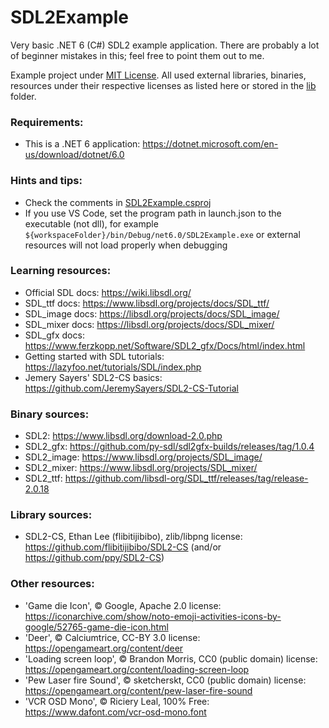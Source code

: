 # SDL2Example
Very basic .NET 6 (C#) SDL2 example application.
There are probably a lot of beginner mistakes in this; feel free to point them out to me.

Example project under [MIT License](LICENSE.md). All used external libraries, binaries, resources under their respective licenses as listed here or stored in the [lib](lib) folder.

### Requirements:
* This is a .NET 6 application: https://dotnet.microsoft.com/en-us/download/dotnet/6.0

### Hints and tips:
* Check the comments in [SDL2Example.csproj](SDL2Example.csproj)
* If you use VS Code, set the program path in launch.json to the executable (not dll), for example `${workspaceFolder}/bin/Debug/net6.0/SDL2Example.exe` or external resources will not load properly when debugging

### Learning resources:
* Official SDL docs: https://wiki.libsdl.org/
* SDL_ttf docs: https://www.libsdl.org/projects/docs/SDL_ttf/
* SDL_image docs: https://libsdl.org/projects/docs/SDL_image/
* SDL_mixer docs: https://libsdl.org/projects/docs/SDL_mixer/
* SDL_gfx docs: https://www.ferzkopp.net/Software/SDL2_gfx/Docs/html/index.html
* Getting started with SDL tutorials: https://lazyfoo.net/tutorials/SDL/index.php
* Jemery Sayers' SDL2-CS basics: https://github.com/JeremySayers/SDL2-CS-Tutorial

### Binary sources:
* SDL2: https://www.libsdl.org/download-2.0.php
* SDL2_gfx: https://github.com/py-sdl/sdl2gfx-builds/releases/tag/1.0.4
* SDL2_image: https://www.libsdl.org/projects/SDL_image/
* SDL2_mixer: https://www.libsdl.org/projects/SDL_mixer/
* SDL2_ttf: https://github.com/libsdl-org/SDL_ttf/releases/tag/release-2.0.18

### Library sources:
* SDL2-CS, Ethan Lee (flibitijibibo), zlib/libpng license: https://github.com/flibitijibibo/SDL2-CS (and/or https://github.com/ppy/SDL2-CS)

### Other resources:
* 'Game die Icon', © Google, Apache 2.0 license: https://iconarchive.com/show/noto-emoji-activities-icons-by-google/52765-game-die-icon.html
* 'Deer', © Calciumtrice, CC-BY 3.0 license: https://opengameart.org/content/deer
* 'Loading screen loop', © Brandon Morris, CC0 (public domain) license: https://opengameart.org/content/loading-screen-loop
* 'Pew Laser fire Sound', © sketcherskt, CC0 (public domain) license: https://opengameart.org/content/pew-laser-fire-sound
* 'VCR OSD Mono', © Riciery Leal, 100% Free: https://www.dafont.com/vcr-osd-mono.font
